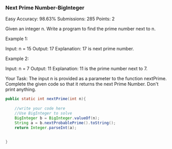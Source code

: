 ### Next Prime Number-BigInteger
Easy Accuracy: 98.63% Submissions: 285 Points: 2

Given an integer n. Write a program to find the prime number next to n.

Example 1:

Input:
n = 15
Output: 
17
Explanation:
17 is next prime number.

Example 2:

Input:
n = 7
Output: 
11
Explanation:
11 is the prime number next to 7.

Your Task:
The input n is provided as a parameter to the function nextPrime. Complete the given code so that it returns the next Prime Number. Don't print anything.
```java
public static int nextPrime(int n){
        
    //write your code here
    //Use BigInteger to solve
    BigInteger b = BigInteger.valueOf(n);
    String a = b.nextProbablePrime().toString();
    return Integer.parseInt(a);
    
        
}
```
